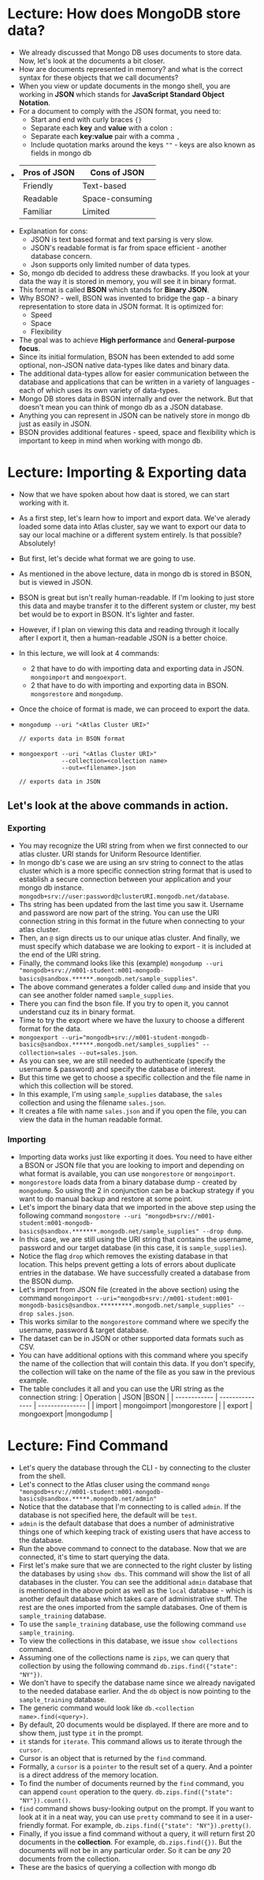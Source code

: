 # Lecture: How does MongoDB store data?

-   We already discussed that Mongo DB uses documents to store data. Now, let's look at the documents a bit closer.
-   How are documents represented in memory? and what is the correct syntax for these objects that we call documents?
-   When you view or update documents in the mongo shell, you are working in **JSON** which stands for **JavaScript Standard Object Notation**.
-   For a document to comply with the JSON format, you need to:
    -   Start and end with curly braces `{}`
    -   Separate each **key** and **value** with a colon `:`
    -   Separate each **key:value** pair with a comma `,`
    -   Include quotation marks around the keys `""` - keys are also known as fields in mongo db
-   | Pros of JSON | Cons of JSON    |
    | ------------ | --------------- |
    | Friendly     | Text-based      |
    | Readable     | Space-consuming |
    | Familiar     | Limited         |
-   Explanation for cons:
    -   JSON is text based format and text parsing is very slow.
    -   JSON's readable format is far from space efficient - another database concern.
    -   Json supports only limited number of data types.
-   So, mongo db decided to address these drawbacks. If you look at your data the way it is stored in memory, you will see it in binary format.
-   This format is called **BSON** which stands for **Binary JSON**.
-   Why BSON? - well, BSON was invented to bridge the gap - a binary representation to store data in JSON format. It is optimized for:
    -   Speed
    -   Space
    -   Flexibility
-   The goal was to achieve **High performance** and **General-purpose focus**.
-   Since its initial formulation, BSON has been extended to add some optional, non-JSON native data-types like dates and binary data.
-   The additional data-types allow for easier communication between the database and applications that can be written in a variety of languages - each of which uses its own variety of data-types.
-   Mongo DB stores data in BSON internally and over the network. But that doesn't mean you can think of mongo db as a JSON database.
-   Anything you can represent in JSON can be natively store in mongo db just as easily in JSON.
-   BSON provides additional features - speed, space and flexibility which is important to keep in mind when working with mongo db.

# Lecture: Importing & Exporting data

-   Now that we have spoken about how daat is stored, we can start working with it.
-   As a first step, let's learn how to import and export data. We've alerady loaded some data into Atlas cluster, say we want to export our data to say our local machine or a different system entirely. Is that possible? Absolutely!
-   But first, let's decide what format we are going to use.
-   As mentioned in the above lecture, data in mongo db is stored in BSON, but is viewed in JSON.
-   BSON is great but isn't really human-readable. If I'm looking to just store this data and maybe transfer it to the different system or cluster, my best bet would be to export in BSON. It's lighter and faster.
-   However, if I plan on viewing this data and reading through it locally after I export it, then a human-readable JSON is a better choice.
-   In this lecture, we will look at 4 commands:
    -   2 that have to do with importing data and exporting data in JSON. `mongoimport` and `mongoexport`.
    -   2 that have to do with importing and exporting data in BSON. `mongorestore` and `mongodump`.
-   Once the choice of format is made, we can proceed to export the data.
-   ```
    mongodump --uri "<Atlas Cluster URI>"

    // exports data in BSON format
    ```

-   ```
    mongoexport --uri "<Atlas Cluster URI>"
                --collection=<collection name>
                --out=<filename>.json

    // exports data in JSON
    ```

## Let's look at the above commands in action.

### Exporting

-   You may recognize the URI string from when we first connected to our atlas cluster. URI stands for Uniform Resource Identifier.
-   In mongo db's case we are using an srv string to connect to the atlas cluster which is a more specific connection string format that is used to establish a secure connection between your application and your mongo db instance. `mongodb+srv://user:password@clusterURI.mongodb.net/database`.
-   Ths string has been updated from the last time you saw it. Username and password are now part of the string. You can use the URI connection string in this format in the future when connecting to your atlas cluster.
-   Then, an `@` sign directs us to our unique atlas cluster. And finally, we must specify which database we are looking to export - it is included at the end of the URI string.
-   Finally, the command looks like this (example) `mongodump --uri "mongodb+srv://m001-student:m001-mongodb-basics@sandbox.******.mongodb.net/sample_supplies"`.
-   The above command generates a folder called `dump` and inside that you can see another folder named `sample_supplies`.
-   There you can find the bson file. If you try to open it, you cannot understand cuz its in binary format.
-   Time to try the export where we have the luxury to choose a different format for the data.
-   `mongoexport --uri="mongodb+srv://m001-student-mongodb-basics@sandbox.******.mongodb.net/samples_supplies" --collection=sales --out=sales.json`.
-   As you can see, we are still needed to authenticate (specify the username & password) and specify the database of interest.
-   But this time we get to choose a specific collection and the file name in which this collection will be stored.
-   In this example, I'm using `sample_supplies` database, the `sales` collection and using the filename `sales.json`.
-   It creates a file with name `sales.json` and if you open the file, you can view the data in the human readable format.

### Importing

-   Importing data works just like exporting it does. You need to have either a BSON or JSON file that you are looking to import and depending on what format is available, you can use `mongorestore` or `mongoimport`.
-   `mongorestore` loads data from a binary database dump - created by `mongodump`. So using the 2 in conjunction can be a backup strategy if you want to do manual backup and restore at some point.
-   Let's import the binary data that we imported in the above step using the following command `mongostore --uri "mongodb+srv://m001-student:m001-mongodb-basics@sandbox.*******.mongodb.net/sample_supplies" --drop dump`.
-   In this case, we are still using the URI string that contains the username, password and our target database (in this case, it is `sample_supplies`).
-   Notice the flag `drop` which removes the existing database in that location. This helps prevent getting a lots of errors about duplicate entries in the database. We have successfully created a database from the BSON dump.
-   Let's import from JSON file (created in the above section) using the command `mongoimport --uri="mongodb+srv://m001-student:m001-mongodb-basics@sandbox.*********.mongodb.net/sample_supplies" --drop sales.json`.
-   This works similar to the `mongorestore` command where we specify the username, password & target database.
-   The dataset can be in JSON or other supported data formats such as CSV.
-   You can have additional options with this command where you specify the name of the collection that will contain this data. If you don't specify, the collection will take on the name of the file as you saw in the previous example.
-   The table concludes it all and you can use the URI string as the connection string:
    | Operation | JSON |BSON |
    | ------------ | --------------- | --------------- |
    | import | mongoimport |mongorestore |
    | export | mongoexport |mongodump |

# Lecture: Find Command

-   Let's query the database through the CLI - by connecting to the cluster from the shell.
-   Let's connect to the Atlas cluser using the command `mongo "mongodb+srv://m001-student:m001-mongodb-basics@sandbox.*****.mongodb.net/admin"`
-   Notice that the database that I'm connecting to is called `admin`. If the database is not specified here, the default will be `test`.
-   `admin` is the default database that does a number of administrative things one of which keeping track of existing users that have access to the database.
-   Run the above command to connect to the database. Now that we are connected, it's time to start querying the data.
-   First let's make sure that we are connected to the right cluster by listing the databases by using `show dbs`. This command will show the list of all databases in the cluster. You can see the additional `admin` database that is mentioned in the above point as well as the `local` database - which is another default database which takes care of administrative stuff. The rest are the ones imported from the sample databases. One of them is `sample_training` database.
-   To use the `sample_training` database, use the following command `use sample_training`.
-   To view the collections in this database, we issue `show collections` command.
-   Assuming one of the collections name is `zips`, we can query that collection by using the following command `db.zips.find({"state": "NY"})`.
-   We don't have to specify the database name since we already navigated to the needed database earlier. And the `db` object is now pointing to the `sample_training` database.
-   The generic command would look like `db.<collection name>.find(<query>)`.
-   By default, 20 documents would be displayed. If there are more and to show them, just type `it` in the prompt.
-   `it` stands for `iterate`. This command allows us to iterate through the `cursor`.
-   Cursor is an object that is returned by the `find` command.
-   Formally, a `cursor` is a `pointer` to the result set of a query. And a pointer is a direct address of the memory location.
-   To find the number of documents reurned by the `find` command, you can append `count` operation to the query. `db.zips.find({"state": "NY"}).count()`.
-   `find` command shows busy-looking output on the prompt. If you want to look at it in a neat way, you can use `pretty` command to see it in a user-friendly format. For example, `db.zips.find({"state": "NY"}).pretty()`.
-   Finally, if you issue a find command without a query, it will return first 20 documents in the **collection**. For example, `db.zips.find({})`. But the documents will not be in any particular order. So it can be _any_ 20 documents from the collection.
-   These are the basics of querying a collection with mongo db
